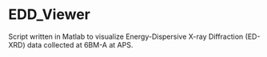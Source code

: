 # EDD_Viewer
Script written in Matlab to visualize Energy-Dispersive X-ray Diffraction (ED-XRD) data collected at 6BM-A at APS.
